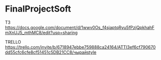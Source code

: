 # FinalProjectSoft

ТЗ
https://docs.google.com/document/d/1wwv0Os_f4sjaptqRyu5fPzjQpkhahFmXnUJ5_mthMC8/edit?usp=sharing

TRELLO
https://trello.com/invite/b/6718947ebbe759888ca24164/ATTI3ef6cf790670dd55cfc6cfe8cf51451c5DB21CC8/чырайstyle
